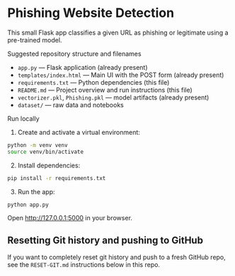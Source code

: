 # Phishing Website Detection

This small Flask app classifies a given URL as phishing or legitimate using a pre-trained model.

Suggested repository structure and filenames
- `app.py` — Flask application (already present)
- `templates/index.html` — Main UI with the POST form (already present)
- `requirements.txt` — Python dependencies (this file)
- `README.md` — Project overview and run instructions (this file)
- `vectorizer.pkl`, `Phishing.pkl` — model artifacts (already present)
- `dataset/` — raw data and notebooks

Run locally
1. Create and activate a virtual environment:

```bash
python -m venv venv
source venv/bin/activate
```

2. Install dependencies:

```bash
pip install -r requirements.txt
```

3. Run the app:

```bash
python app.py
```

Open http://127.0.0.1:5000 in your browser.

Resetting Git history and pushing to GitHub
----------------------------------------
If you want to completely reset git history and push to a fresh GitHub repo, see the `RESET-GIT.md` instructions below in this repo.
